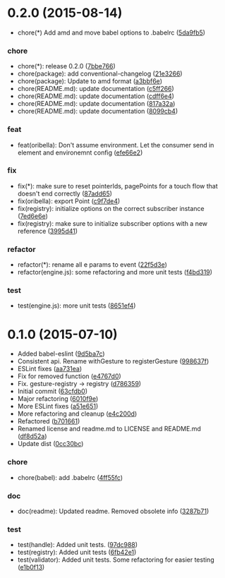 <a name="0.2.0"></a>
# 0.2.0 (2015-08-14)


* chore(*) Add amd and move babel options to .babelrc ([5da9fb5](https://github.com/oribella/framework/commit/5da9fb5))

### chore

* chore(*): release 0.2.0 ([7bbe766](https://github.com/oribella/framework/commit/7bbe766))
* chore(package): add conventional-changelog ([21e3266](https://github.com/oribella/framework/commit/21e3266))
* chore(package): Update to amd format ([a3bbf6e](https://github.com/oribella/framework/commit/a3bbf6e))
* chore(README.md): update documentation ([c5ff266](https://github.com/oribella/framework/commit/c5ff266))
* chore(README.md): update documentation ([cdff6e4](https://github.com/oribella/framework/commit/cdff6e4))
* chore(README.md): update documentation ([817a32a](https://github.com/oribella/framework/commit/817a32a))
* chore(README.md): update documentation ([8099cb4](https://github.com/oribella/framework/commit/8099cb4))

### feat

* feat(oribella): Don't assume environment. Let the consumer send in element and environemnt config ([efe66e2](https://github.com/oribella/framework/commit/efe66e2))

### fix

* fix(*): make sure to reset pointerIds, pagePoints for a touch flow that doesn't end correctly ([87add65](https://github.com/oribella/framework/commit/87add65))
* fix(oribella): export Point ([c9f7de4](https://github.com/oribella/framework/commit/c9f7de4))
* fix(registry): initialize options on the correct subscriber instance ([7ed6e6e](https://github.com/oribella/framework/commit/7ed6e6e))
* fix(registry): make sure to initialize subscriber options with a new reference ([3995d41](https://github.com/oribella/framework/commit/3995d41))

### refactor

* refactor(*): rename all e params to event ([22f5d3e](https://github.com/oribella/framework/commit/22f5d3e))
* refactor(engine.js): some refactoring and more unit tests ([f4bd319](https://github.com/oribella/framework/commit/f4bd319))

### test

* test(engine.js): more unit tests ([8651ef4](https://github.com/oribella/framework/commit/8651ef4))



<a name="0.1.0"></a>
# 0.1.0 (2015-07-10)


* Added babel-eslint ([9d5ba7c](https://github.com/oribella/framework/commit/9d5ba7c))
* Consistent api. Rename withGesture to registerGesture ([998637f](https://github.com/oribella/framework/commit/998637f))
* ESLint fixes ([aa731ea](https://github.com/oribella/framework/commit/aa731ea))
* Fix for removed function ([e4767d0](https://github.com/oribella/framework/commit/e4767d0))
* Fix. gesture-registry -> registry ([d786359](https://github.com/oribella/framework/commit/d786359))
* Initial commit ([63cfdb0](https://github.com/oribella/framework/commit/63cfdb0))
* Major refactoring ([6010f9e](https://github.com/oribella/framework/commit/6010f9e))
* More ESLint fixes ([a51e651](https://github.com/oribella/framework/commit/a51e651))
* More refactoring and cleanup ([e4c200d](https://github.com/oribella/framework/commit/e4c200d))
* Refactored ([b701661](https://github.com/oribella/framework/commit/b701661))
* Renamed license and readme.md to LICENSE and README.md ([df8d52a](https://github.com/oribella/framework/commit/df8d52a))
* Update dist ([0cc30bc](https://github.com/oribella/framework/commit/0cc30bc))

### chore

* chore(babel): add .babelrc ([4ff55fc](https://github.com/oribella/framework/commit/4ff55fc))

### doc

* doc(readme): Updated readme. Removed obsolete info ([3287b71](https://github.com/oribella/framework/commit/3287b71))

### test

* test(handle): Added unit tests. ([97dc988](https://github.com/oribella/framework/commit/97dc988))
* test(registry): Added unit tests ([6fb42e1](https://github.com/oribella/framework/commit/6fb42e1))
* test(validator): Added unit tests. Some refactoring for easier testing ([e1b0f13](https://github.com/oribella/framework/commit/e1b0f13))
